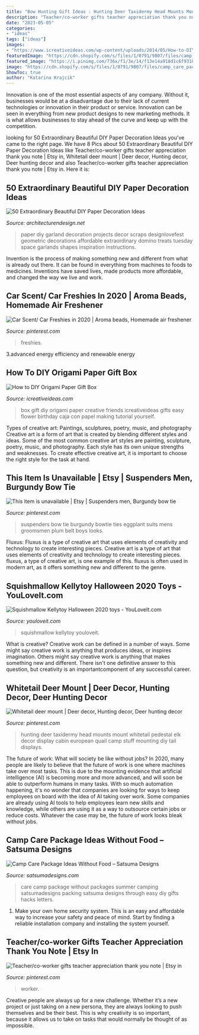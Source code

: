 ```yaml
---
title: "Bow Hunting Gift Ideas : Hunting Deer Taxidermy Head Mounts Mount Whitetail Pedestal Elk Decor Display Cabin European Quail Camp Stuff Mounting Diy Tail Displays"
description: "Teacher/co-worker gifts teacher appreciation thank you note"
date: "2023-05-05"
categories:
- "ideas"
tags: ["ideas"]
images:
- "https://www.icreativeideas.com/wp-content/uploads/2014/05/How-to-DIY-Origami-Paper-Gift-Box-thumb.jpg"
featuredImage: "https://cdn.shopify.com/s/files/1/0791/9807/files/camp_care_package_ideas_without_food_11.jpg?v=1531340008"
featured_image: "https://i.pinimg.com/736x/f1/3e/14/f13e14a918d1c6f93102f8490abff7c7.jpg"
image: "https://cdn.shopify.com/s/files/1/0791/9807/files/camp_care_package_ideas_without_food_11.jpg?v=1531340008"
ShowToc: true
author: "Katarina Krajcik"
---
```



Innovation is one of the most essential aspects of any company. Without it, businesses would be at a disadvantage due to their lack of current technologies or innovation in their product or service. Innovation can be seen in everything from new product designs to new marketing methods. It is what allows businesses to stay ahead of the curve and keep up with the competition.

	

		
looking for 50 Extraordinary Beautiful DIY Paper Decoration Ideas you've came to the right page. We have 8 Pics about 50 Extraordinary Beautiful DIY Paper Decoration Ideas like Teacher/co-worker gifts teacher appreciation thank you note | Etsy in, Whitetail deer mount | Deer decor, Hunting decor, Deer hunting decor and also Teacher/co-worker gifts teacher appreciation thank you note | Etsy in. Here it is:
		
    
## 50 Extraordinary Beautiful DIY Paper Decoration Ideas

<img loading=lazy src="http://cdn.architecturendesign.net/wp-content/uploads/2016/01/AD-Extraordinary-Beautiful-DIY-Paper-Decoration-Ideas-35.jpg" onerror="this.onerror=null;this.src='https://tse2.mm.bing.net/th?id=OIP.p9O1dLYhI9dLE-e7xTN42gHaLH&amp;pid=15.1';" alt="50 Extraordinary Beautiful DIY Paper Decoration Ideas">

_Source: architecturendesign.net_

>paper diy garland decoration projects decor scraps designlovefest geometric decorations affordable extraordinary domino treats tuesday space garlands shapes inspiration instructions. 

	

Invention is the process of making something new and different from what is already out there. It can be found in everything from machines to foods to medicines. Inventions have saved lives, made products more affordable, and changed the way we live and work.

    
## Car Scent/ Car Freshies In 2020 | Aroma Beads, Homemade Air Freshener

<img loading=lazy src="https://i.pinimg.com/736x/b8/41/45/b841455a79b4e46fc4dc65b17eef1ca7.jpg" onerror="this.onerror=null;this.src='https://tse1.mm.bing.net/th?id=OIP.iJIZstjXh4b97rWORL2kDwHaKP&amp;pid=15.1';" alt="Car Scent/ Car Freshies in 2020 | Aroma beads, Homemade air freshener">

_Source: pinterest.com_

>freshies. 

	

3.advanced energy efficiency and renewable energy

    
## How To DIY Origami Paper Gift Box

<img loading=lazy src="https://www.icreativeideas.com/wp-content/uploads/2014/05/How-to-DIY-Origami-Paper-Gift-Box-thumb.jpg" onerror="this.onerror=null;this.src='https://tse4.mm.bing.net/th?id=OIP.UoGJcrLNCisZ920_RnGmwQHaHa&amp;pid=15.1';" alt="How to DIY Origami Paper Gift Box">

_Source: icreativeideas.com_

>box gift diy origami paper creative friends icreativeideas gifts easy flower birthday caja con papel making tutorial yourself. 

	

Types of creative art: Paintings, sculptures, poetry, music, and photography
Creative art is a form of art that is created by blending different styles and ideas. Some of the most common creative art styles are painting, sculpture, poetry, music, and photography. Each style has its own unique strengths and weaknesses. To create effective creative art, it is important to choose the right style for the task at hand.

    
## This Item Is Unavailable | Etsy | Suspenders Men, Burgundy Bow Tie

<img loading=lazy src="https://i.pinimg.com/736x/00/c1/f0/00c1f09457151301d754341f8efedb29.jpg" onerror="this.onerror=null;this.src='https://tse3.mm.bing.net/th?id=OIP.9NqeoBOd_bd45gZ8f-i-jQHaLH&amp;pid=15.1';" alt="This item is unavailable | Etsy | Suspenders men, Burgundy bow tie">

_Source: pinterest.com_

>suspenders bow tie burgundy bowtie ties eggplant suits mens groomsmen plum belt boys looks. 

	

Fluxus: Fluxus is a type of creative art that uses elements of creativity and technology to create interesting pieces.
Creative art is a type of art that uses elements of creativity and technology to create interesting pieces. fluxus, a type of creative art, is one example of this. fluxus is often used in modern art, as it offers something new and different to the genre.

    
## Squishmallow Kellytoy Halloween 2020 Toys - YouLoveIt.com

<img loading=lazy src="http://www.youloveit.com/uploads/posts/2020-09/medium/1599140631_youloveit_com_halloween_2020_squishmallow_toys08.jpg" onerror="this.onerror=null;this.src='https://tse3.mm.bing.net/th?id=OIP.EtU0Yc8B0D3kUOyojVdAUAHaGT&amp;pid=15.1';" alt="Squishmallow Kellytoy Halloween 2020 toys - YouLoveIt.com">

_Source: youloveit.com_

>squishmallow kellytoy youloveit. 

	

What is creative?
Creative work can be defined in a number of ways. Some might say creative work is anything that produces ideas, or inspires imagination. Others might say creative work is anything that makes something new and different. There isn't one definitive answer to this question, but creativity is an importantcomponent of any successful career.

    
## Whitetail Deer Mount | Deer Decor, Hunting Decor, Deer Hunting Decor

<img loading=lazy src="https://i.pinimg.com/736x/0e/10/d5/0e10d50acfaedc204f19847f5acf66ca.jpg" onerror="this.onerror=null;this.src='https://tse1.mm.bing.net/th?id=OIP.Jl2pC2ojGLQch8TokwM44QHaKF&amp;pid=15.1';" alt="Whitetail deer mount | Deer decor, Hunting decor, Deer hunting decor">

_Source: pinterest.com_

>hunting deer taxidermy head mounts mount whitetail pedestal elk decor display cabin european quail camp stuff mounting diy tail displays. 

	

The future of work: What will society be like without jobs?
In 2020, many people are likely to believe that the future of work is one where machines take over most tasks. This is due to the mounting evidence that artificial intelligence (AI) is becoming more and more advanced, and will soon be able to outperform humans in many tasks. With so much automation happening, it's no wonder that companies are looking for ways to keep employees on board with the idea of AI taking over work. Some companies are already using AI tools to help employees learn new skills and knowledge, while others are using it as a way to outsource certain jobs or reduce costs. Whatever the case may be, the future of work looks bleak without jobs.

    
## Camp Care Package Ideas Without Food – Satsuma Designs

<img loading=lazy src="https://cdn.shopify.com/s/files/1/0791/9807/files/camp_care_package_ideas_without_food_11.jpg?v=1531340008" onerror="this.onerror=null;this.src='https://tse3.mm.bing.net/th?id=OIP.vVSMKFFJngW66l3bWAmg6wHaKY&amp;pid=15.1';" alt="Camp Care Package Ideas Without Food – Satsuma Designs">

_Source: satsumadesigns.com_

>care camp package without packages summer camping satsumadesigns packing satsuma designs through easy diy gifts hacks letters. 

	

1. Make your own home security system. This is an easy and affordable way to increase your safety and peace of mind. Start by finding a reliable installation company and installing the system yourself.

    
## Teacher/co-worker Gifts Teacher Appreciation Thank You Note | Etsy In

<img loading=lazy src="https://i.pinimg.com/736x/f1/3e/14/f13e14a918d1c6f93102f8490abff7c7.jpg" onerror="this.onerror=null;this.src='https://tse3.mm.bing.net/th?id=OIP.kGxFdRKltIS91ASYqldeQgHaK3&amp;pid=15.1';" alt="Teacher/co-worker gifts teacher appreciation thank you note | Etsy in">

_Source: pinterest.com_

>worker. 

	

Creative people are always up for a new challenge. Whether it’s a new project or just taking on a new persona, they are always looking to push themselves and be their best. This is why creativity is so important, because it allows us to take on tasks that would normally be thought of as impossible.

